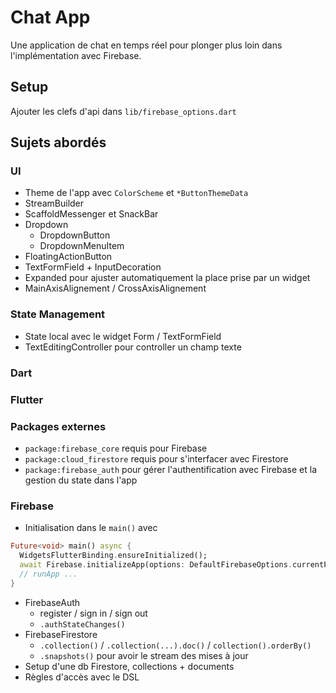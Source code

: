 # Chat App

Une application de chat en temps réel pour plonger plus loin dans l'implémentation avec Firebase.

## Setup

Ajouter les clefs d'api dans `lib/firebase_options.dart`

## Sujets abordés

### UI
- Theme de l'app avec `ColorScheme` et `*ButtonThemeData`
- StreamBuilder
- ScaffoldMessenger et SnackBar
- Dropdown
  - DropdownButton
  - DropdownMenuItem
- FloatingActionButton
- TextFormField + InputDecoration
- Expanded pour ajuster automatiquement la place prise par un widget
- MainAxisAlignement / CrossAxisAlignement

### State Management
- State local avec le widget Form / TextFormField
- TextEditingController pour controller un champ texte

### Dart

### Flutter

### Packages externes
- `package:firebase_core` requis pour Firebase
- `package:cloud_firestore` requis pour s'interfacer avec Firestore
- `package:firebase_auth` pour gérer l'authentification avec Firebase et la gestion du state dans l'app

### Firebase
- Initialisation dans le `main()` avec
```dart
Future<void> main() async {
  WidgetsFlutterBinding.ensureInitialized();
  await Firebase.initializeApp(options: DefaultFirebaseOptions.currentPlatform);
  // runApp ...
}
```
- FirebaseAuth
  - register / sign in / sign out
  - `.authStateChanges()`
- FirebaseFirestore
  - `.collection()` / `.collection(...).doc()` / `collection().orderBy()`
  - `.snapshots()` pour avoir le stream des mises à jour
- Setup d'une db Firestore, collections + documents
- Règles d'accès avec le DSL